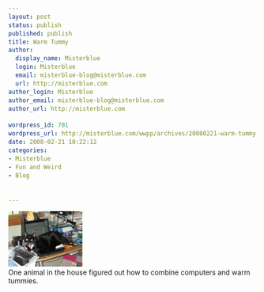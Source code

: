 ```yaml
---
layout: post
status: publish
published: publish
title: Warm Tummy
author:
  display_name: Misterblue
  login: Misterblue
  email: misterblue-blog@misterblue.com
  url: http://misterblue.com
author_login: Misterblue
author_email: misterblue-blog@misterblue.com
author_url: http://misterblue.com

wordpress_id: 701
wordpress_url: http://misterblue.com/wwpp/archives/20080221-warm-tummy
date: 2008-02-21 10:22:12
categories:
- Misterblue
- Fun and Weird
- Blog


---
```

<div class="g2image_float_left"><a href="/images/oldimages/IMG_0199.jpg"><img src="/images/oldimages/thumb/IMG_0199.jpg" class="oldImageThumb"/></a></div>One animal in the house figured out how to combine computers and warm tummies.
